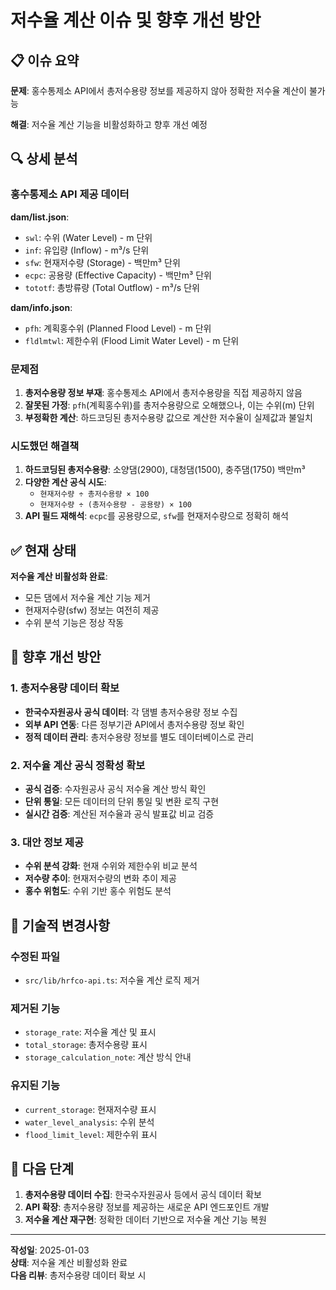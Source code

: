 # 저수율 계산 이슈 및 향후 개선 방안

## 📋 이슈 요약

**문제**: 홍수통제소 API에서 총저수용량 정보를 제공하지 않아 정확한 저수율 계산이 불가능

**해결**: 저수율 계산 기능을 비활성화하고 향후 개선 예정

## 🔍 상세 분석

### 홍수통제소 API 제공 데이터

**dam/list.json**:
- `swl`: 수위 (Water Level) - m 단위
- `inf`: 유입량 (Inflow) - m³/s 단위  
- `sfw`: 현재저수량 (Storage) - 백만m³ 단위
- `ecpc`: 공용량 (Effective Capacity) - 백만m³ 단위
- `tototf`: 총방류량 (Total Outflow) - m³/s 단위

**dam/info.json**:
- `pfh`: 계획홍수위 (Planned Flood Level) - m 단위
- `fldlmtwl`: 제한수위 (Flood Limit Water Level) - m 단위

### 문제점

1. **총저수용량 정보 부재**: 홍수통제소 API에서 총저수용량을 직접 제공하지 않음
2. **잘못된 가정**: `pfh`(계획홍수위)를 총저수용량으로 오해했으나, 이는 수위(m) 단위
3. **부정확한 계산**: 하드코딩된 총저수용량 값으로 계산한 저수율이 실제값과 불일치

### 시도했던 해결책

1. **하드코딩된 총저수용량**: 소양댐(2900), 대청댐(1500), 충주댐(1750) 백만m³
2. **다양한 계산 공식 시도**:
   - `현재저수량 ÷ 총저수용량 × 100`
   - `현재저수량 ÷ (총저수용량 - 공용량) × 100`
3. **API 필드 재해석**: `ecpc`를 공용량으로, `sfw`를 현재저수량으로 정확히 해석

## ✅ 현재 상태

**저수율 계산 비활성화 완료**:
- 모든 댐에서 저수율 계산 기능 제거
- 현재저수량(sfw) 정보는 여전히 제공
- 수위 분석 기능은 정상 작동

## 🚀 향후 개선 방안

### 1. 총저수용량 데이터 확보
- **한국수자원공사 공식 데이터**: 각 댐별 총저수용량 정보 수집
- **외부 API 연동**: 다른 정부기관 API에서 총저수용량 정보 확인
- **정적 데이터 관리**: 총저수용량 정보를 별도 데이터베이스로 관리

### 2. 저수율 계산 공식 정확성 확보
- **공식 검증**: 수자원공사 공식 저수율 계산 방식 확인
- **단위 통일**: 모든 데이터의 단위 통일 및 변환 로직 구현
- **실시간 검증**: 계산된 저수율과 공식 발표값 비교 검증

### 3. 대안 정보 제공
- **수위 분석 강화**: 현재 수위와 제한수위 비교 분석
- **저수량 추이**: 현재저수량의 변화 추이 제공
- **홍수 위험도**: 수위 기반 홍수 위험도 분석

## 📝 기술적 변경사항

### 수정된 파일
- `src/lib/hrfco-api.ts`: 저수율 계산 로직 제거

### 제거된 기능
- `storage_rate`: 저수율 계산 및 표시
- `total_storage`: 총저수용량 표시  
- `storage_calculation_note`: 계산 방식 안내

### 유지된 기능
- `current_storage`: 현재저수량 표시
- `water_level_analysis`: 수위 분석
- `flood_limit_level`: 제한수위 표시

## 🎯 다음 단계

1. **총저수용량 데이터 수집**: 한국수자원공사 등에서 공식 데이터 확보
2. **API 확장**: 총저수용량 정보를 제공하는 새로운 API 엔드포인트 개발
3. **저수율 계산 재구현**: 정확한 데이터 기반으로 저수율 계산 기능 복원

---

**작성일**: 2025-01-03  
**상태**: 저수율 계산 비활성화 완료  
**다음 리뷰**: 총저수용량 데이터 확보 시